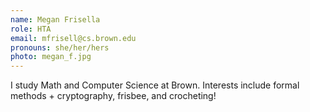 ```yaml
---
name: Megan Frisella
role: HTA
email: mfrisell@cs.brown.edu
pronouns: she/her/hers
photo: megan_f.jpg
---
```


I study Math and Computer Science at Brown. Interests include formal methods + cryptography, frisbee, and crocheting! 
